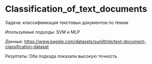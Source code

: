 # Classification_of_text_documents

Задача: классифмикация текстовых документов по темам

Ипользуемые подходы: SVM и MLP

Данные: https://www.kaggle.com/datasets/sunilthite/text-document-classification-dataset

Резултаты: Оба подхода показали высокую точность 
